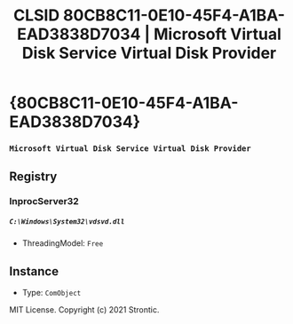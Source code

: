 ﻿---
title: "CLSID 80CB8C11-0E10-45F4-A1BA-EAD3838D7034 | Microsoft Virtual Disk Service Virtual Disk Provider"
excerpt: What is COM-Object CLSID 80CB8C11-0E10-45F4-A1BA-EAD3838D7034?
---

# {80CB8C11-0E10-45F4-A1BA-EAD3838D7034}

### `Microsoft Virtual Disk Service Virtual Disk Provider`

## Registry


### InprocServer32

##### `C:\Windows\System32\vdsvd.dll`
* ThreadingModel: `Free`

## Instance

* Type: `ComObject`

MIT License. Copyright (c) 2021 Strontic.


